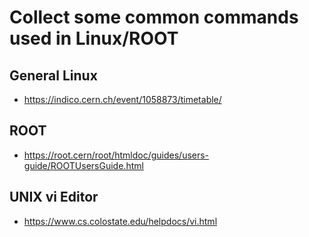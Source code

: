 # Collect some common commands used in Linux/ROOT
## General Linux
- https://indico.cern.ch/event/1058873/timetable/ 
## ROOT
- https://root.cern/root/htmldoc/guides/users-guide/ROOTUsersGuide.html
## UNIX vi Editor
- https://www.cs.colostate.edu/helpdocs/vi.html
